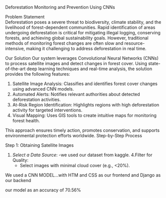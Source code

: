 Deforestation Monitoring and Prevention Using CNNs

Problem Statement  
Deforestation poses a severe threat to biodiversity, climate stability, and the livelihood of forest-dependent communities. Rapid identification of areas undergoing deforestation is critical for mitigating illegal logging, conserving forests, and achieving global sustainability goals. However, traditional methods of monitoring forest changes are often slow and resource-intensive, making it challenging to address deforestation in real time.

Our Solution 
Our system leverages Convolutional Neural Networks (CNNs) to process satellite images and detect changes in forest cover. Using state-of-the-art deep learning techniques and real-time analysis, the solution provides the following features:
1. Satellite Image Analysis: Classifies and identifies forest cover changes using advanced CNN models.
2. Automated Alerts: Notifies relevant authorities about detected deforestation activities.
3. At-Risk Region Identification: Highlights regions with high deforestation activity for targeted interventions.
4. Visual Mapping: Uses GIS tools to create intuitive maps for monitoring forest health.

This approach ensures timely action, promotes conservation, and supports environmental protection efforts worldwide.
Step-by-Step Process

Step 1: Obtaining Satellite Images
1. *Select a Data Source*:
   -we used our dataset from kaggle.
4.Filter for Quality:
   - Select images with minimal cloud cover (e.g., <20%).

We used a CNN MODEL...with HTM and CSS as our frontend and Django as our backend


our model as an accuracy of 70.56%
